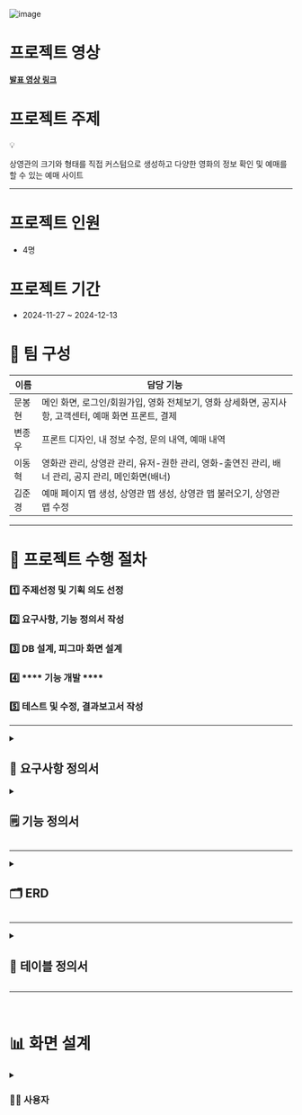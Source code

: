 
![image](https://github.com/user-attachments/assets/b11f4554-9c35-44f0-9542-0cbdd457d45c)


# 프로젝트 영상

<a href="https://www.youtube.com/watch?v=9M2KXyZ3ARg&list=PL4C2AmBC9jOZZEOwZ67P_Nb_WoQ1JpZ6G&index=7" target="_blank">**발표 영상 링크**</a>


# 프로젝트 주제

<aside>
💡

상영관의 크기와 형태를 직접 커스텀으로 생성하고 
다양한 영화의 정보 확인 및 예매를 할 수 있는 예매 사이트

</aside>

---

# **프로젝트 인원**

- 4명

# **프로젝트 기간**

- 2024-11-27 ~ 2024-12-13

# **👥 팀 구성**

| **이름** | **담당 기능** |
| --- | --- |
| 문봉현 | 메인 화면, 로그인/회원가입, 영화 전체보기, 영화 상세화면, 공지사항, 고객센터, 예매 화면 프론트, 결제 |
| 변종우 | 프론트 디자인, 내 정보 수정, 문의 내역, 예매 내역 |
| 이동혁 | 영화관 관리, 상영관 관리, 유저-권한 관리, 영화-출연진 관리, 배너 관리, 공지 관리, 메인화면(배너) |
| 김준경 | 예매 페이지 맵 생성, 상영관 맵 생성, 상영관 맵 불러오기, 상영관 맵 수정 |

---

# **🚀 프로젝트 수행 절차**

### **1️⃣ 주제선정 및 기획 의도 선정**

### **2️⃣ 요구사항, 기능 정의서 작성**

### **3️⃣ DB 설계, 피그마 화면 설계**

### 4️⃣ **** 기능 개발 ****

### **5️⃣ 테스트 및 수정, 결과보고서 작성**

---

<details>
<summary><h2>📑 <strong>요구사항 정의서</strong></h2></summary>
  
   ![image](https://github.com/user-attachments/assets/02a6856f-4ae0-4ec2-8366-69908e8195a7)
   ![image](https://github.com/user-attachments/assets/cf5e4ba4-6103-4350-9a8e-00bdbe862735)
</details>

<details>
<summary><h2>🗒️ <strong>기능 정의서</strong></h2></summary>
  
  ![image](https://github.com/user-attachments/assets/8734c1a1-2dea-4040-bdd8-7be721a5fd69)
  ![image](https://github.com/user-attachments/assets/8f3d8ad0-70c1-42cd-9578-7824e5aec8a9)
  ![image](https://github.com/user-attachments/assets/427f8b90-e9f1-4b1d-814c-fe48c47b4856)
  ![image](https://github.com/user-attachments/assets/66383ae4-8229-4962-99d8-ca1b22383be0)




</details>

---

<details>
<summary><h2>🗂️ <strong>ERD</strong></h2></summary>
  
 ![image](https://github.com/user-attachments/assets/45db6bef-3834-4513-a164-efa74ee3e999)


</details>

---

<details>
  <summary><h2>📃 <strong>테이블 정의서</strong></h2></summary>

  ![image](https://github.com/user-attachments/assets/421fffa7-47d3-4754-ab70-535109dacc8e)
  ![image](https://github.com/user-attachments/assets/ec71fc4a-7e3d-42ad-9256-95182c9d20e7)
  ![image](https://github.com/user-attachments/assets/10ded960-3d99-43bd-8f13-472781a2d02e)
  ![image](https://github.com/user-attachments/assets/6b40196d-feb8-4567-a3d7-57cc7caad56e)
  ![image](https://github.com/user-attachments/assets/e0b5d07b-8c74-489e-9eec-a2c0a0dcfaf1)
  ![image](https://github.com/user-attachments/assets/2d27f195-c852-4ef0-ab58-2bcd88e9e76f)
  ![image](https://github.com/user-attachments/assets/ff07ca1f-4ba7-45c4-8016-a70ab02679f5)
  ![image](https://github.com/user-attachments/assets/a13cb0d9-30ea-471c-a806-36fe8e63b1f2)
  ![image](https://github.com/user-attachments/assets/cee10db1-23e1-4868-99ec-0fa5b7e07c6b)
  ![image](https://github.com/user-attachments/assets/f7dfd9ae-08ce-4569-afdb-c40f4c7d5f1e)
  ![image](https://github.com/user-attachments/assets/8cdd8c4f-b879-4a23-8182-6afeb56b7445)
  ![image](https://github.com/user-attachments/assets/a545db09-875e-4e28-844c-79aa6dd4d6f2)
  ![image](https://github.com/user-attachments/assets/b6401873-5400-45d0-92c7-21ff6685e0b4)
  ![image](https://github.com/user-attachments/assets/9175dbcd-4ea0-4341-bcb4-d4500b382149)
  ![image](https://github.com/user-attachments/assets/6ca8c54c-ae92-4ec2-93ca-4ae34d56e0dd)
  ![image](https://github.com/user-attachments/assets/413f4434-6ddc-40ca-8008-812eb8348d8c)
  ![image](https://github.com/user-attachments/assets/c7b3f221-997b-4cae-af72-66be05073424)

</details>                                                                                                                    

---
&nbsp;
# 📊 **화면 설계**

<details>
  <summary><h3>👨‍💻 <strong>사용자</strong></h3></summary
    ![image](https://github.com/user-attachments/assets/07a85b4c-f902-493f-b077-cc5c6a36eeaa)


</details>

<details>
  <summary><h3>🛠️<strong>관리자</strong></h3></summary>
    ![image](https://github.com/user-attachments/assets/6fc56aed-50ee-4bf1-a09a-61305d753eb5)
    ![image](https://github.com/user-attachments/assets/d3196651-1bff-4ac3-84bf-d3ee8622782f)
    ![image](https://github.com/user-attachments/assets/559306e2-0292-4ccf-a8c3-bb4e81fa9eae)
    ![image](https://github.com/user-attachments/assets/066e64cf-ea44-4de5-b21b-f1fe01d165ab)
    ![image](https://github.com/user-attachments/assets/53e68f51-bb67-4caa-9699-d0824fa32e42)
    ![image](https://github.com/user-attachments/assets/324b4db6-0ea0-4560-a9c2-982af2477602)
    ![image](https://github.com/user-attachments/assets/e215cd66-c5bb-43bd-a0bb-e28496f2e31f)
    ![image](https://github.com/user-attachments/assets/664a5bc3-dd43-4230-a493-25b86b144ab9)
    ![image](https://github.com/user-attachments/assets/4508e2a4-f488-4eab-8c03-66a74c14e034)
    ![image](https://github.com/user-attachments/assets/b067668a-c592-404d-9b30-c0759ee82800)
    ![image](https://github.com/user-attachments/assets/9d15c970-84d3-47ca-9fbc-30b1b567f94f)
    ![image](https://github.com/user-attachments/assets/faed6ac5-225e-471d-923c-e5c9513bf097)
    ![image](https://github.com/user-attachments/assets/59e1d5c8-048d-429e-a389-99a4ddd85aa6)
    ![image](https://github.com/user-attachments/assets/479684b1-c2a5-4ccd-bc58-e4d327674d58)
    ![image](https://github.com/user-attachments/assets/c87eb9ac-a2d1-454f-8a2e-5986b12e5b3a)
    ![image](https://github.com/user-attachments/assets/0624bf91-d795-4969-9724-e8b2baa92a63)
    ![image](https://github.com/user-attachments/assets/68ca2c85-e4b7-455f-8e50-6de707e5c7d6)
    ![image](https://github.com/user-attachments/assets/af8be756-e842-4c22-a41d-71a2a8578e50)
    ![image](https://github.com/user-attachments/assets/ffd8d3c6-72bc-4d36-ac63-4c9f22831554)
    ![image](https://github.com/user-attachments/assets/de6327d0-4193-4eea-99a6-76067987e214)
    ![image](https://github.com/user-attachments/assets/bbe33c7d-4f1e-4a96-bf85-515972490a76)
    ![image](https://github.com/user-attachments/assets/1505ff40-c722-4854-891d-9387a51b4cc0)
</details>
---

# **🎯 주요 기능**

### **✅ 스프링 시큐리티를 사용한 권한 접근**

### **✅ 상영관 커스텀 좌석 구현**

### **✅ 포트원 결제 api를 사용한 예매 시스템**

---

# **📝 개별 평가**

<details>
<summary><h3><strong>문봉현</strong></h3></summary>

![image](https://github.com/user-attachments/assets/2b07a093-32af-483d-ba90-c1d7c582c8a7)

</details>


<details>
<summary><h3><strong>변종우</strong></h3></summary>

![image](https://github.com/user-attachments/assets/f55d06dd-6480-4b51-9150-79cf317cb195)

</details>

<details>
<summary><h3><strong>이동혁</strong></h3></summary>

![image](https://github.com/user-attachments/assets/928bedb3-fa7c-4d7b-a281-4b0e18d42d6d)

</details>

<details>
<summary><h3><strong>김준경</strong></h3></summary>

![image](https://github.com/user-attachments/assets/73516c65-62ee-4677-b009-3cd68fb49118)

</details>

---

# 기술 스택

### 사용 언어

- HTML5, CSS3, JavaScript, Java, Jquery, Ajax, MySQL

### 프레임워크

- Bootstrap, Spring Boot, Spring Security, MyBatis, Thymeleaf

### 개발 도구

- OpenJDK 1.8, VisualStudioCode, MySQL Workbench

### 라이브러리

- Lombok, Devtools

### DB

- MySQL
